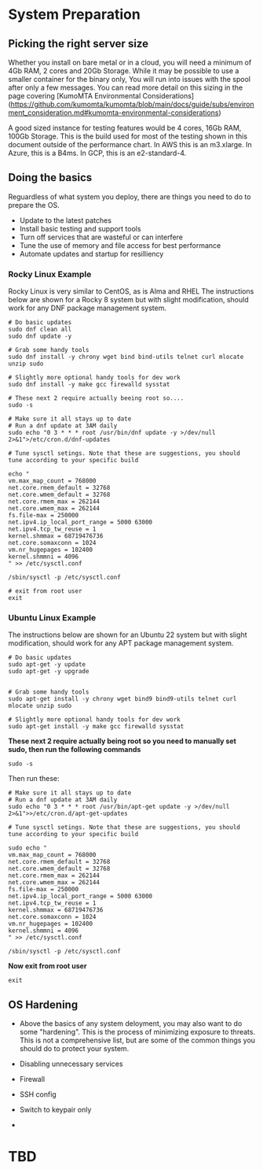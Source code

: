 # System Preparation

## Picking the right server size
Whether you install on bare metal or in a cloud, you will need a minimum of 4Gb RAM, 2 cores and 20Gb Storage.  While it may be possible to use a smaller container for the binary only, You will run into issues with the spool after only a few messages.  You can read more detail on this sizing in the page covering [KumoMTA Environmental Considerations] (https://github.com/kumomta/kumomta/blob/main/docs/guide/subs/environment_consideration.md#kumomta-environmental-considerations)

A good sized instance for testing features would be 4 cores, 16Gb RAM, 100Gb Storage.  This is the build used for most of the testing shown in this document outside of the performance chart.  In AWS this is an m3.xlarge. In Azure, this is a B4ms.  In GCP, this is an e2-standard-4.


## Doing the basics
Reguardless of what system you deploy, there are things you need to do to prepare the OS.
 - Update to the latest patches
 - Install basic testing and support tools
 - Turn off services that are wasteful or can interfere
 - Tune the use of memory and file access for best performance
 - Automate updates and startup for resilliency

 ### Rocky Linux Example
 Rocky Linux is very similar to CentOS, as is Alma and RHEL  The instructions below are shown for a Rocky 8 system but with slight modification, should work for any DNF package management system.

 ```
# Do basic updates 
sudo dnf clean all
sudo dnf update -y

# Grab some handy tools
sudo dnf install -y chrony wget bind bind-utils telnet curl mlocate unzip sudo

# Slightly more optional handy tools for dev work
sudo dnf install -y make gcc firewalld sysstat

# These next 2 require actually beeing root so....
sudo -s

# Make sure it all stays up to date
# Run a dnf update at 3AM daily
sudo echo "0 3 * * * root /usr/bin/dnf update -y >/dev/null 2>&1">/etc/cron.d/dnf-updates

# Tune sysctl setings. Note that these are suggestions, you should tune according to your specific build

echo "
vm.max_map_count = 768000
net.core.rmem_default = 32768
net.core.wmem_default = 32768
net.core.rmem_max = 262144
net.core.wmem_max = 262144
fs.file-max = 250000
net.ipv4.ip_local_port_range = 5000 63000
net.ipv4.tcp_tw_reuse = 1
kernel.shmmax = 68719476736
net.core.somaxconn = 1024
vm.nr_hugepages = 102400
kernel.shmmni = 4096
" >> /etc/sysctl.conf

/sbin/sysctl -p /etc/sysctl.conf

# exit from root user
exit

 ```

  ### Ubuntu Linux Example
The instructions below are shown for an Ubuntu 22 system but with slight modification, should work for any APT package management system.

 ```
# Do basic updates 
sudo apt-get -y update
sudo apt-get -y upgrade


# Grab some handy tools
sudo apt-get install -y chrony wget bind9 bind9-utils telnet curl mlocate unzip sudo

# Slightly more optional handy tools for dev work
sudo apt-get install -y make gcc firewalld sysstat

```

**These next 2 require actually being root so you need to manually set sudo, then run the following commands**

```sudo -s```

Then run these:
```
# Make sure it all stays up to date
# Run a dnf update at 3AM daily
sudo echo "0 3 * * * root /usr/bin/apt-get update -y >/dev/null 2>&1">>/etc/cron.d/apt-get-updates

# Tune sysctl setings. Note that these are suggestions, you should tune according to your specific build

sudo echo "
vm.max_map_count = 768000
net.core.rmem_default = 32768
net.core.wmem_default = 32768
net.core.rmem_max = 262144
net.core.wmem_max = 262144
fs.file-max = 250000
net.ipv4.ip_local_port_range = 5000 63000
net.ipv4.tcp_tw_reuse = 1
kernel.shmmax = 68719476736
net.core.somaxconn = 1024
vm.nr_hugepages = 102400
kernel.shmmni = 4096
" >> /etc/sysctl.conf

/sbin/sysctl -p /etc/sysctl.conf
```

**Now exit from root user**

```exit```





## OS Hardening
 - Above the basics of any system deloyment, you may also want to do some "hardening".  This is the process of minimizing exposure to threats.  This is not a comprehensive list, but are some of the common things you should do to protect your system.

 - Disabling unnecessary services
 - Firewall
 - SSH config
 - Switch to keypair only
 - 

 # TBD


